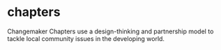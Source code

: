 # chapters
Changemaker Chapters use a design-thinking and partnership model to tackle local community issues in the developing world.
